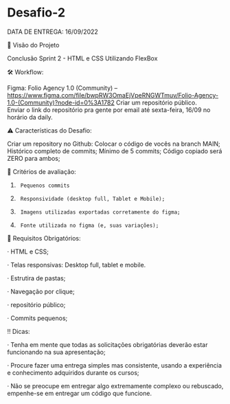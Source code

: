 # Desafio-2

DATA DE ENTREGA: 16/09/2022

🎯 Visão do Projeto

Conclusão Sprint 2 - HTML e CSS
Utilizando FlexBox

🛠 Workflow:   

Figma: Folio Agency 1.0 (Community) – https://www.figma.com/file/bwpRW3OmaEjVpeRNGWTmuv/Folio-Agency-1.0-(Community)?node-id=0%3A1782
Criar um repositório público.  
Enviar o link do repositório pra gente por email até sexta-feira, 16/09 no horário da daily.  
 
⚠️ Características do Desafio:  

Criar um repository no Github: 
Colocar o código de vocês na branch MAIN; 
Histórico completo de commits; 
Mínimo de 5 commits; 
Código copiado será ZERO para ambos; 
 

 

👀 Critérios de avaliação:  

1.      Pequenos commits 

2.      Responsividade (desktop full, Tablet e Mobile); 

3.      Imagens utilizadas exportadas corretamente do figma; 

4.      Fonte utilizada no figma (e, suas variações); 

 

🔑 Requisitos Obrigatórios:   

·         HTML e CSS;  

·         Telas responsivas: Desktop full, tablet e mobile.

·         Estrutira de pastas;  

·         Navegação por clique;  

·         repositório público;  

·         Commits pequenos;  

 

‼️ Dicas:   

·         Tenha em mente que todas as solicitações obrigatórias deverão estar funcionando na sua apresentação; 

·         Procure fazer uma entrega simples mas consistente, usando a experiência e conhecimento adquiridos durante os cursos;  

·         Não se preocupe em entregar algo extremamente complexo ou rebuscado, empenhe-se em entregar um código que funcione.  

